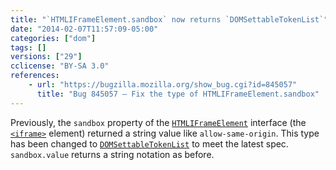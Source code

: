 ```yaml
---
title: "`HTMLIFrameElement.sandbox` now returns `DOMSettableTokenList`"
date: "2014-02-07T11:57:09-05:00"
categories: ["dom"]
tags: []
versions: ["29"]
cclicense: "BY-SA 3.0"
references:
    - url: "https://bugzilla.mozilla.org/show_bug.cgi?id=845057"
      title: "Bug 845057 – Fix the type of HTMLIFrameElement.sandbox"
---
```

Previously, the `sandbox` property of the [`HTMLIFrameElement`](https://developer.mozilla.org/en-US/docs/Web/API/HTMLIFrameElement) interface (the [`<iframe>`](https://developer.mozilla.org/en-US/docs/Web/HTML/Element/iframe) element) returned a string value like `allow-same-origin`. This type has been changed to [`DOMSettableTokenList`](https://developer.mozilla.org/en-US/docs/Web/API/DOMSettableTokenList) to meet the latest spec. `sandbox.value` returns a string notation as before.
